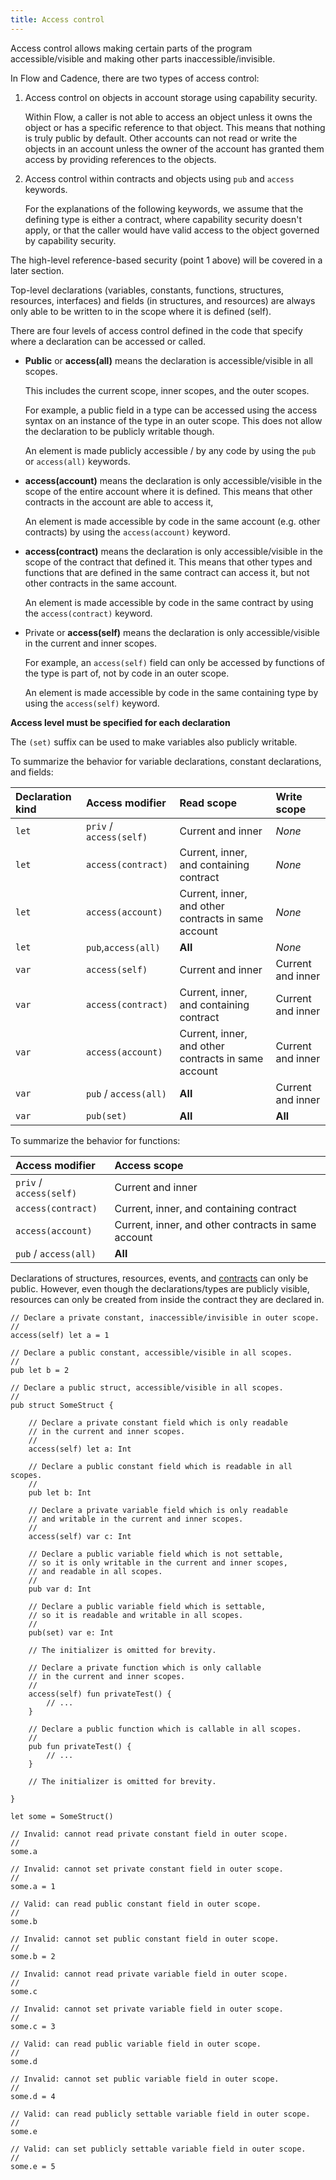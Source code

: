 ```yaml
---
title: Access control
---
```


Access control allows making certain parts of the program accessible/visible
and making other parts inaccessible/invisible.

In Flow and Cadence, there are two types of access control:

1. Access control on objects in account storage using capability security.

    Within Flow, a caller is not able to access an object
    unless it owns the object or has a specific reference to that object.
    This means that nothing is truly public by default.
    Other accounts can not read or write the objects in an account
    unless the owner of the account has granted them access
    by providing references to the objects.

2. Access control within contracts and objects
   using `pub` and `access` keywords.

   For the explanations of the following keywords, we assume that
   the defining type is either a contract, where capability security
   doesn't apply, or that the caller would have valid access to the object
   governed by capability security.

The high-level reference-based security (point 1 above)
will be covered in a later section.

Top-level declarations
(variables, constants, functions, structures, resources, interfaces)
and fields (in structures, and resources) are always only able to be written
to in the scope where it is defined (self).

There are four levels of access control defined in the code that specify where
a declaration can be accessed or called.

- **Public** or **access(all)** means the declaration
  is accessible/visible in all scopes.

  This includes the current scope, inner scopes, and the outer scopes.

  For example, a public field in a type can be accessed using the access syntax
  on an instance of the type in an outer scope.
  This does not allow the declaration to be publicly writable though.

  An element is made publicly accessible / by any code
  by using the `pub` or `access(all)` keywords.

- **access(account)** means the declaration is only accessible/visible in the
  scope of the entire account where it is defined. This means that
  other contracts in the account are able to access it,

  An element is made accessible by code in the same account (e.g. other contracts)
  by using the `access(account)` keyword.

- **access(contract)** means the declaration is only accessible/visible in the
  scope of the contract that defined it. This means that other types
  and functions that are defined in the same contract can access it,
  but not other contracts in the same account.

  An element is made accessible by code in the same contract
  by using the `access(contract)` keyword.

- Private or **access(self)** means the declaration is only accessible/visible
  in the current and inner scopes.

  For example, an `access(self)` field can only be
  accessed by functions of the type is part of,
  not by code in an outer scope.

  An element is made accessible by code in the same containing type
  by using the `access(self)` keyword.

**Access level must be specified for each declaration**

The `(set)` suffix can be used to make variables also publicly writable.

To summarize the behavior for variable declarations, constant declarations, and fields:

| Declaration kind | Access modifier          | Read scope                                           | Write scope       |
|:-----------------|:-------------------------|:-----------------------------------------------------|:------------------|
| `let`            | `priv` / `access(self)`  | Current and inner                                    | *None*            |
| `let`            | `access(contract)`       | Current, inner, and containing contract              | *None*            |
| `let`            | `access(account)`        | Current, inner, and other contracts in same account  | *None*            |
| `let`            | `pub`,`access(all)`      | **All**                                              | *None*            |
| `var`            | `access(self)`           | Current and inner                                    | Current and inner |
| `var`            | `access(contract)`       | Current, inner, and containing contract              | Current and inner |
| `var`            | `access(account)`        | Current, inner, and other contracts in same account  | Current and inner |
| `var`            | `pub` / `access(all)`    | **All**                                              | Current and inner |
| `var`            | `pub(set)`               | **All**                                              | **All**           |

To summarize the behavior for functions:

| Access modifier          | Access scope                                        |
|:-------------------------|:----------------------------------------------------|
| `priv` / `access(self)`  | Current and inner                                   |
| `access(contract)`       | Current, inner, and containing contract             |
| `access(account)`        | Current, inner, and other contracts in same account |
| `pub` / `access(all)`    | **All**                                             |

Declarations of structures, resources, events, and [contracts](https://github.com/onflow/cadence/blob/master/docs/language/contracts.md) can only be public.
However, even though the declarations/types are publicly visible,
resources can only be created from inside the contract they are declared in.

```cadence
// Declare a private constant, inaccessible/invisible in outer scope.
//
access(self) let a = 1

// Declare a public constant, accessible/visible in all scopes.
//
pub let b = 2
```

```cadence
// Declare a public struct, accessible/visible in all scopes.
//
pub struct SomeStruct {

    // Declare a private constant field which is only readable
    // in the current and inner scopes.
    //
    access(self) let a: Int

    // Declare a public constant field which is readable in all scopes.
    //
    pub let b: Int

    // Declare a private variable field which is only readable
    // and writable in the current and inner scopes.
    //
    access(self) var c: Int

    // Declare a public variable field which is not settable,
    // so it is only writable in the current and inner scopes,
    // and readable in all scopes.
    //
    pub var d: Int

    // Declare a public variable field which is settable,
    // so it is readable and writable in all scopes.
    //
    pub(set) var e: Int

    // The initializer is omitted for brevity.

    // Declare a private function which is only callable
    // in the current and inner scopes.
    //
    access(self) fun privateTest() {
        // ...
    }

    // Declare a public function which is callable in all scopes.
    //
    pub fun privateTest() {
        // ...
    }

    // The initializer is omitted for brevity.

}

let some = SomeStruct()

// Invalid: cannot read private constant field in outer scope.
//
some.a

// Invalid: cannot set private constant field in outer scope.
//
some.a = 1

// Valid: can read public constant field in outer scope.
//
some.b

// Invalid: cannot set public constant field in outer scope.
//
some.b = 2

// Invalid: cannot read private variable field in outer scope.
//
some.c

// Invalid: cannot set private variable field in outer scope.
//
some.c = 3

// Valid: can read public variable field in outer scope.
//
some.d

// Invalid: cannot set public variable field in outer scope.
//
some.d = 4

// Valid: can read publicly settable variable field in outer scope.
//
some.e

// Valid: can set publicly settable variable field in outer scope.
//
some.e = 5
```
